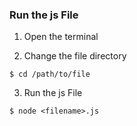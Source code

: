 ### Run the js File

1. Open the terminal

2. Change the file directory
```
$ cd /path/to/file
```

3. Run the js File
```
$ node <filename>.js
```
